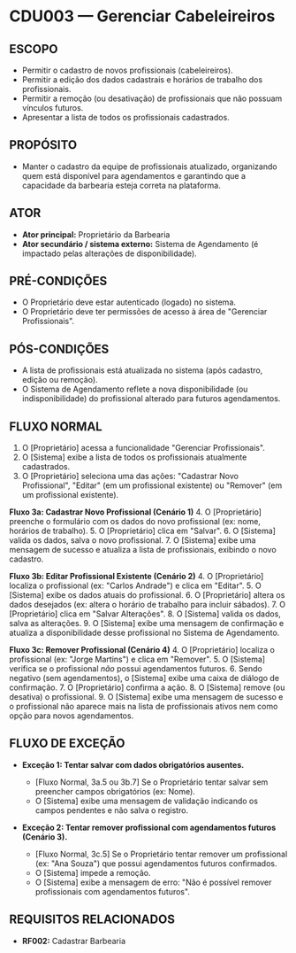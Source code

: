 # CDU003 — Gerenciar Cabeleireiros

## ESCOPO

- Permitir o cadastro de novos profissionais (cabeleireiros).
- Permitir a edição dos dados cadastrais e horários de trabalho dos profissionais.
- Permitir a remoção (ou desativação) de profissionais que não possuam vínculos futuros.
- Apresentar a lista de todos os profissionais cadastrados.

## PROPÓSITO

- Manter o cadastro da equipe de profissionais atualizado, organizando quem está disponível para agendamentos e garantindo que a capacidade da barbearia esteja correta na plataforma.

## ATOR

- **Ator principal:** Proprietário da Barbearia
- **Ator secundário / sistema externo:** Sistema de Agendamento (é impactado pelas alterações de disponibilidade).

## PRÉ-CONDIÇÕES

- O Proprietário deve estar autenticado (logado) no sistema.
- O Proprietário deve ter permissões de acesso à área de "Gerenciar Profissionais".

## PÓS-CONDIÇÕES

- A lista de profissionais está atualizada no sistema (após cadastro, edição ou remoção).
- O Sistema de Agendamento reflete a nova disponibilidade (ou indisponibilidade) do profissional alterado para futuros agendamentos.

## FLUXO NORMAL

1.  O [Proprietário] acessa a funcionalidade "Gerenciar Profissionais".
2.  O [Sistema] exibe a lista de todos os profissionais atualmente cadastrados.
3.  O [Proprietário] seleciona uma das ações: "Cadastrar Novo Profissional", "Editar" (em um profissional existente) ou "Remover" (em um profissional existente).

**Fluxo 3a: Cadastrar Novo Profissional (Cenário 1)**
4.  O [Proprietário] preenche o formulário com os dados do novo profissional (ex: nome, horários de trabalho).
5.  O [Proprietário] clica em "Salvar".
6.  O [Sistema] valida os dados, salva o novo profissional.
7.  O [Sistema] exibe uma mensagem de sucesso e atualiza a lista de profissionais, exibindo o novo cadastro.

**Fluxo 3b: Editar Profissional Existente (Cenário 2)**
4.  O [Proprietário] localiza o profissional (ex: "Carlos Andrade") e clica em "Editar".
5.  O [Sistema] exibe os dados atuais do profissional.
6.  O [Proprietário] altera os dados desejados (ex: altera o horário de trabalho para incluir sábados).
7.  O [Proprietário] clica em "Salvar Alterações".
8.  O [Sistema] valida os dados, salva as alterações.
9.  O [Sistema] exibe uma mensagem de confirmação e atualiza a disponibilidade desse profissional no Sistema de Agendamento.

**Fluxo 3c: Remover Profissional (Cenário 4)**
4.  O [Proprietário] localiza o profissional (ex: "Jorge Martins") e clica em "Remover".
5.  O [Sistema] verifica se o profissional *não* possui agendamentos futuros.
6.  Sendo negativo (sem agendamentos), o [Sistema] exibe uma caixa de diálogo de confirmação.
7.  O [Proprietário] confirma a ação.
8.  O [Sistema] remove (ou desativa) o profissional.
9.  O [Sistema] exibe uma mensagem de sucesso e o profissional não aparece mais na lista de profissionais ativos nem como opção para novos agendamentos.

## FLUXO DE EXCEÇÃO

- **Exceção 1: Tentar salvar com dados obrigatórios ausentes.**
    - [Fluxo Normal, 3a.5 ou 3b.7] Se o Proprietário tentar salvar sem preencher campos obrigatórios (ex: Nome).
    - O [Sistema] exibe uma mensagem de validação indicando os campos pendentes e não salva o registro.

- **Exceção 2: Tentar remover profissional com agendamentos futuros (Cenário 3).**
    - [Fluxo Normal, 3c.5] Se o Proprietário tentar remover um profissional (ex: "Ana Souza") que possui agendamentos futuros confirmados.
    - O [Sistema] impede a remoção.
    - O [Sistema] exibe a mensagem de erro: "Não é possível remover profissionais com agendamentos futuros".

## REQUISITOS RELACIONADOS

- **RF002:** Cadastrar Barbearia
